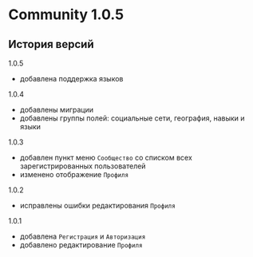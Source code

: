 Сommunity 1.0.5
===============

История версий
--------------

1.0.5

* добавлена поддержка языков

1.0.4

* добавлены миграции
* добавлены группы полей: социальные сети, география, навыки и языки

1.0.3

* добавлен пункт меню `Сообщество` со списком всех зарегистрированных пользователей
* изменено отображение `Профиля`

1.0.2

* исправлены ошибки редактирования `Профиля`

1.0.1

* добавлена `Регистрация` и `Авторизация`
* добавлено редактирование `Профиля`